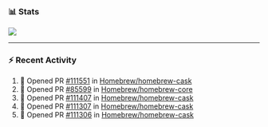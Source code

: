 ### :bar_chart: Stats

<a href="#">
  <img align="center" src="https://github-readme-stats.vercel.app/api?username=tuzi3040&show_icons=true&theme=dark" />
</a>

---

### :zap: Recent Activity

<!--START_SECTION:activity-->
1. 💪 Opened PR [#111551](https://github.com/Homebrew/homebrew-cask/pull/111551) in [Homebrew/homebrew-cask](https://github.com/Homebrew/homebrew-cask)
2. 💪 Opened PR [#85599](https://github.com/Homebrew/homebrew-core/pull/85599) in [Homebrew/homebrew-core](https://github.com/Homebrew/homebrew-core)
3. 💪 Opened PR [#111407](https://github.com/Homebrew/homebrew-cask/pull/111407) in [Homebrew/homebrew-cask](https://github.com/Homebrew/homebrew-cask)
4. 💪 Opened PR [#111307](https://github.com/Homebrew/homebrew-cask/pull/111307) in [Homebrew/homebrew-cask](https://github.com/Homebrew/homebrew-cask)
5. 💪 Opened PR [#111306](https://github.com/Homebrew/homebrew-cask/pull/111306) in [Homebrew/homebrew-cask](https://github.com/Homebrew/homebrew-cask)
<!--END_SECTION:activity-->
